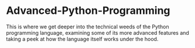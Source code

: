 # Advanced-Python-Programming
This is where we get deeper into the technical weeds of the Python programming language, examining some of its more advanced features and taking a peek at how the language itself works under the hood.
